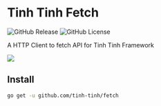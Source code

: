 # Tinh Tinh Fetch 

<div>
<img alt="GitHub Release" src="https://img.shields.io/github/v/release/tinh-tinh/fetch">
<img alt="GitHub License" src="https://img.shields.io/github/license/tinh-tinh/fetch">

</div>

A HTTP Client to fetch API for Tinh Tinh Framework

![](https://avatars.githubusercontent.com/u/178628733?s=400&u=2a8230486a43595a03a6f9f204e54a0046ce0cc4&v=4)

## Install

```bash
go get -u github.com/tinh-tinh/fetch
```
